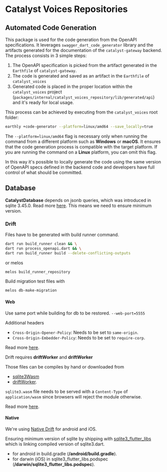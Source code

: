 # Catalyst Voices Repositories

## Automated Code Generation

This package is used for the code generation from the OpenAPI specifications.
It leverages `swagger_dart_code_generator` library and the artifacts generated
for the documentation of the `catalyst-gateway` backend.
The process consists in 3 simple steps:

1. The OpenAPI specification is picked from the artifact generated in the
   `Earthfile` of `catalyst-gateway`.
2. The code is generated and saved as an artifact in the `Earthfile` of
   `catalyst_voices`
3. Generated code is placed in the proper location within the `catalyst_voices`
   project (`packages/internal/catalyst_voices_repository/lib/generated/api`)
   and it's ready for local usage.

This process can be achieved by executing from the `catalyst_voices` root
folder:

```sh
earthly +code-generator --platform=linux/amd64 --save_locally=true
```

The `--platform=linux/amd64` flag is necessary only when running the command from
a different platform such as **Windows** or **macOS**.
It ensures that the code generation process is compatible with the target platform.
If you are running the command on a **Linux** platform, you can omit this flag.

In this way it's possible to locally generate the code using the same version of
OpenAPI specs defined in the backend code and developers have full control of
what should be committed.

## Database

**CatalystDatabase** depends on jsonb queries, which was introduced in sqlite 3.45.0.
Read more [here](https://sqlite.org/jsonb.html).
This means we need to ensure minimum version.

### Drift

Files have to be generated with build runner command.

```bash
dart run build_runner clean && \
dart run process_openapi.dart && \
dart run build_runner build --delete-conflicting-outputs
```

or melos

```bash
melos build_runner_repository
```

Build migration test files with

```bash
melos db-make-migration
```

#### Web

Use same port while building for db to be restored. `--web-port=5555`

Additional headers

* `Cross-Origin-Opener-Policy`: Needs to be set to `same-origin`.
* `Cross-Origin-Embedder-Policy`: Needs to be set to `require-corp`.

Read more [here](https://drift.simonbinder.eu/platforms/web/#additional-headers).

Drift requires **driftWorker** and **driftWorker**

Those files can be compiles by hand or downloaded from

* [sqlite3Wasm](https://github.com/simolus3/sqlite3.dart/releases)
* [driftWorker](https://github.com/simolus3/drift/releases).

`sqlite3.wasm` file needs to be served with a `Content-Type` of `application/wasm` since browsers
will reject the module otherwise.

Read more [here](https://drift.simonbinder.eu/platforms/web/#prerequisites).

#### Native

We're using [Native Drift](https://drift.simonbinder.eu/Platforms/vm/) for android and iOS.

Ensuring minimum version of sqlite by shipping with
[sqlite3_flutter_libs](https://pub.dev/packages/sqlite3_flutter_libs)
which is linking compiled version of sqlite3.dart.

* for android in build.gradle (**/android/build.gradle**).
* for darwin (iOS) in sqlite3_flutter_libs.podspec (**/darwin/sqlite3_flutter_libs.podspec**).
